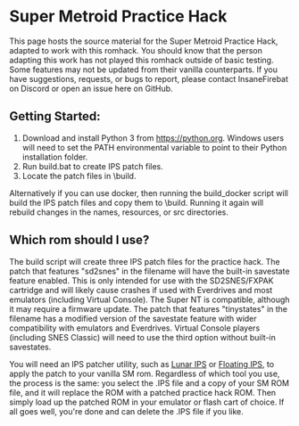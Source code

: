 # Super Metroid Practice Hack

This page hosts the source material for the Super Metroid Practice Hack, adapted to work with this romhack. You should know that the person adapting this work has not played this romhack outside of basic testing. Some features may not be updated from their vanilla counterparts. If you have suggestions, requests, or bugs to report, please contact InsaneFirebat on Discord or open an issue here on GitHub.

## Getting Started:

1. Download and install Python 3 from https://python.org. Windows users will need to set the PATH environmental variable to point to their Python installation folder.
2. Run build.bat to create IPS patch files.
3. Locate the patch files in \build\.

Alternatively if you can use docker, then running the build_docker script will build the IPS patch files and copy them to \build\. Running it again will rebuild changes in the names, resources, or src directories.

## Which rom should I use?

The build script will create three IPS patch files for the practice hack. The patch that features "sd2snes" in the filename will have the built-in savestate feature enabled. This is only intended for use with the SD2SNES/FXPAK cartridge and will likely cause crashes if used with Everdrives and most emulators (including Virtual Console). The Super NT is compatible, although it may require a firmware update. The patch that features "tinystates" in the filename has a modified version of the savestate feature with wider compatibility with emulators and Everdrives. Virtual Console players (including SNES Classic) will need to use the third option without built-in savestates.

You will need an IPS patcher utility, such as [Lunar IPS](http://fusoya.eludevisibility.org/lips/) or [Floating IPS](https://www.romhacking.net/utilities/1040/), to apply the patch to your vanilla SM rom. Regardless of which tool you use, the process is the same: you select the .IPS file and a copy of your SM ROM file, and it will replace the ROM with a patched practice hack ROM. Then simply load up the patched ROM in your emulator or flash cart of choice. If all goes well, you're done and can delete the .IPS file if you like.
